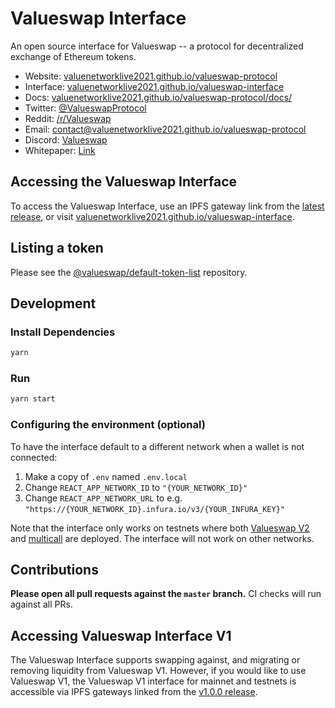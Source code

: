 # Valueswap Interface

An open source interface for Valueswap -- a protocol for decentralized exchange of Ethereum tokens.

- Website: [valuenetworklive2021.github.io/valueswap-protocol](https://valuenetworklive2021.github.io/valueswap-protocol/)
- Interface: [valuenetworklive2021.github.io/valueswap-interface](https://valuenetworklive2021.github.io/valueswap-interface)
- Docs: [valuenetworklive2021.github.io/valueswap-protocol/docs/](https://valuenetworklive2021.github.io/valueswap-protocol/docs/)
- Twitter: [@ValueswapProtocol](https://twitter.com/ValueswapProtocol)
- Reddit: [/r/Valueswap](https://www.reddit.com/r/Valueswap/)
- Email: [contact@valuenetworklive2021.github.io/valueswap-protocol](mailto:contact@valuenetworklive2021.github.io/valueswap-protocol)
- Discord: [Valueswap](https://discord.gg/Y7TF6QA)
- Whitepaper: [Link](https://hackmd.io/C-DvwDSfSxuh-Gd4WKE_ig)

## Accessing the Valueswap Interface

To access the Valueswap Interface, use an IPFS gateway link from the
[latest release](https://github.com/valuenetworklive2021/valueswap-interface/releases/latest), 
or visit [valuenetworklive2021.github.io/valueswap-interface](https://valuenetworklive2021.github.io/valueswap-interface).

## Listing a token

Please see the
[@valueswap/default-token-list](https://github.com/valuenetworklive2021/valueswap-default-token-list) 
repository.

## Development

### Install Dependencies

```bash
yarn
```

### Run

```bash
yarn start
```

### Configuring the environment (optional)

To have the interface default to a different network when a wallet is not connected:

1. Make a copy of `.env` named `.env.local`
2. Change `REACT_APP_NETWORK_ID` to `"{YOUR_NETWORK_ID}"`
3. Change `REACT_APP_NETWORK_URL` to e.g. `"https://{YOUR_NETWORK_ID}.infura.io/v3/{YOUR_INFURA_KEY}"` 

Note that the interface only works on testnets where both 
[Valueswap V2](https://valuenetworklive2021.github.io/valueswap-protocol/docs/v2/smart-contracts/factory/) and 
[multicall](https://github.com/makerdao/multicall) are deployed.
The interface will not work on other networks.

## Contributions

**Please open all pull requests against the `master` branch.** 
CI checks will run against all PRs.

## Accessing Valueswap Interface V1

The Valueswap Interface supports swapping against, and migrating or removing liquidity from Valueswap V1. However,
if you would like to use Valueswap V1, the Valueswap V1 interface for mainnet and testnets is accessible via IPFS gateways 
linked from the [v1.0.0 release](https://github.com/valuenetworklive2021/valueswap-interface/releases/tag/v1.0.0).
